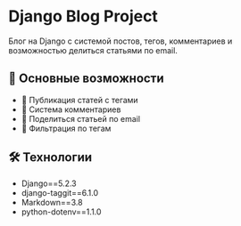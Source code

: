# Django Blog Project

Блог на Django с системой постов, тегов, комментариев и возможностью делиться статьями по email.

## 🌟 Основные возможности

- 📝 Публикация статей с тегами
- 💬 Система комментариев
- 📧 Поделиться статьей по email
- 🔖 Фильтрация по тегам

## 🛠 Технологии

- Django==5.2.3
- django-taggit==6.1.0
- Markdown==3.8
- python-dotenv==1.1.0

